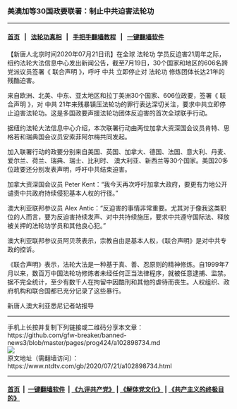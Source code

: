 ### 美澳加等30国政要联署：制止中共迫害法轮功
------------------------

#### [首页](https://github.com/gfw-breaker/banned-news3/blob/master/README.md) &nbsp;&nbsp;|&nbsp;&nbsp; [法轮功真相](https://github.com/begood0513/basic/blob/master/README.md)  &nbsp;&nbsp;|&nbsp;&nbsp; [手把手翻墙教程](https://github.com/gfw-breaker/guides/wiki)  &nbsp;&nbsp;|&nbsp;&nbsp; [一键翻墙软件](https://github.com/gfw-breaker/nogfw/blob/master/README.md)  



<div><div class="post_content" itemprop="articleBody">
 <p>
  【新唐人北京时间2020年07月21日讯】在全球
  <ok href="https://www.ntdtv.com/gb/法轮功.htm">
   法轮功
  </ok>
  学员反迫害21周年之际，纽约法轮大法信息中心发出新闻公告，截至7月19日，30个国家和地区的606名跨党派议员签署《
  <ok href="https://www.ntdtv.com/gb/联合声明.htm">
   联合声明
  </ok>
  》，呼吁
  <ok href="https://www.ntdtv.com/gb/中共.htm">
   中共
  </ok>
  立即停止对
  <ok href="https://www.ntdtv.com/gb/法轮功.htm">
   法轮功
  </ok>
  修炼团体长达21年的残酷迫害。
 </p>
 <p>
  来自欧洲、北美、中东、亚太地区和拉丁美洲30个国家、606位政要，签署《
  <ok href="https://www.ntdtv.com/gb/联合声明.htm">
   联合声明
  </ok>
  》，对
  <ok href="https://www.ntdtv.com/gb/中共.htm">
   中共
  </ok>
  21年来残暴镇压法轮功的罪行表达深切关注，要求中共立即停止迫害法轮功。这是多国政要声援法轮功团体反迫害的首次全球联手行动。
 </p>
 <p>
  据纽约法轮大法信息中心介绍，本次联署行动由两位加拿大资深国会议员肯特、思格若和瑞典国会议员安索菲阿尔梅共同发起。
 </p>
 <p>
  加入联署行动的政要分别来自美国、英国、加拿大、德国、法国、意大利、丹麦、爱尔兰、荷兰、瑞典、瑞士、比利时、 澳大利亚、新西兰等30个国家。美国20多位政要还分别发表声明，呼吁中共结束迫害。
 </p>
 <p>
  加拿大资深国会议员 Peter Kent：“我今天再次呼吁加拿大政府，要更有力地公开谴责中共政府持续侵犯基本人权的行径。”
 </p>
 <p>
  澳大利亚联邦参议员 Alex Antic：“反迫害的事情非常重要。尤其对于像我这类职位的人而言，要为反迫害持续发声、对中共持续施压，要求中共遵守国际法、释放被关押的法轮功学员和其他良心犯。”
 </p>
 <p>
  澳大利亚联邦参议员阿贝茨表示，宗教自由是基本人权，《联合声明》是对中共专政的控诉。
 </p>
 <p>
  《联合声明》表示，法轮大法是一种基于真、善、忍原则的精神修炼。自1999年7月以来，数百万中国法轮功修炼者未经任何正当法律程序，就被任意逮捕、监禁。据不完全统计，至少有数千人在拘留中因酷刑和其他的虐待而丧生。人权组织、政府机构和联合国都已充分记录了这些暴行。
 </p>
 <p>
  新唐人澳大利亚悉尼记者站报导
 </p>
 <div class="single_ad">
 </div>
</div>
</div>
<hr/>
手机上长按并复制下列链接或二维码分享本文章：<br/>
https://github.com/gfw-breaker/banned-news3/blob/master/pages/prog424/a102898734.md <br/>
<a href='https://github.com/gfw-breaker/banned-news3/blob/master/pages/prog424/a102898734.md'><img src='https://github.com/gfw-breaker/banned-news3/blob/master/pages/prog424/a102898734.md.png'/></a> <br/>
原文地址（需翻墙访问）：https://www.ntdtv.com/gb/2020/07/21/a102898734.html


------------------------
#### [首页](https://github.com/gfw-breaker/banned-news3/blob/master/README.md) &nbsp;|&nbsp; [一键翻墙软件](https://github.com/gfw-breaker/nogfw/blob/master/README.md) &nbsp;| [《九评共产党》](https://github.com/gfw-breaker/9ping.md/blob/master/README.md#九评之一评共产党是什么) | [《解体党文化》](https://github.com/gfw-breaker/jtdwh.md/blob/master/README.md) | [《共产主义的终极目的》](https://github.com/gfw-breaker/gczydzjmd.md/blob/master/README.md)


<img src='http://gfw-breaker.win/banned-news3/pages/prog424/a102898734.md' width='0px' height='0px'/>